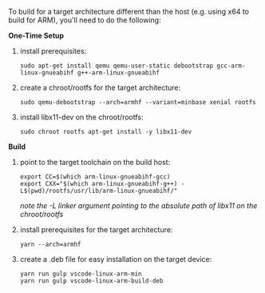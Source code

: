 To build for a target architecture different than the host (e.g. using x64 to build for ARM), you'll need to do the following:

**One-Time Setup**

1. install prerequisites:

   ```
   sudo apt-get install qemu qemu-user-static debootstrap gcc-arm-linux-gnueabihf g++-arm-linux-gnueabihf
   ```

2. create a chroot/rootfs for the target architecture:

   ```
   sudo qemu-debootstrap --arch=armhf --variant=minbase xenial rootfs
   ```

3. install libx11-dev on the chroot/rootfs:

   ```
   sudo chroot rootfs apt-get install -y libx11-dev
   ```

**Build**

1. point to the target toolchain on the build host:

   ```
   export CC=$(which arm-linux-gnueabihf-gcc)
   export CXX="$(which arm-linux-gnueabihf-g++) -L$(pwd)/rootfs/usr/lib/arm-linux-gnueabihf/"
   ```

   *note the -L linker argument pointing to the absolute path of libx11 on the chroot/rootfs*

2. install prerequisites for the target architecture:

   ```
   yarn --arch=armhf
   ```

3. create a .deb file for easy installation on the target device:

   ```
   yarn run gulp vscode-linux-arm-min
   yarn run gulp vscode-linux-arm-build-deb
   ```